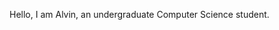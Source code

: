 Hello, I am Alvin, an undergraduate Computer Science student.

<!---
Adez4823/Adez4823 is a ✨ special ✨ repository because its `README.md` (this file) appears on your GitHub profile.
You can click the Preview link to take a look at your changes.
--->
